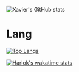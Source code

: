 ![Xavier's GitHub stats](https://github-readme-stats.vercel.app/api?username=sujyrokimora&count_private=true)

# Lang
[![Top Langs](https://github-readme-stats.vercel.app/api/top-langs/?username=sujyrokimora)](https://github.com/anuraghazra/github-readme-stats)


[![Harlok's wakatime stats](https://github-readme-stats.vercel.app/api/wakatime?username=sujyrokimora)](https://github.com/anuraghazra/github-readme-stats)
